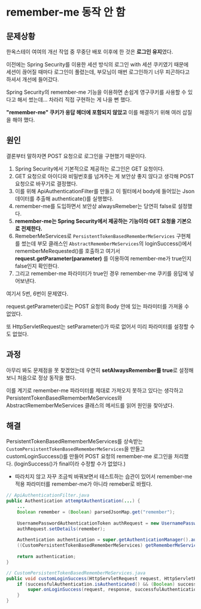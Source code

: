# remember-me 동작 안 함

## 문제상황

한옥스테이 여여의 개선 작업 중 무중단 배포 이후에 한 것은 **로그인 유지**였다.

이전에는 Spring Security를 이용한 세션 방식의 로그인 with 세션 쿠키였기 때문에 세션이 끊어질 때마다 로그인이 풀렸는데, 부모님이 매번 로그인하기 너무 피곤하다고 하셔서 개선에 들어갔다.

Spring Security의 remember-me 기능을 이용하면 손쉽게 영구쿠키를 사용할 수 있다고 해서 썼는데... 차라리 직접 구현하는 게 나을 뻔 했다.

**"remember-me" 쿠키가 응답 헤더에 포함되지 않았고** 이를 해결하기 위해 여러 삽질을 해야 했다.



## 원인

결론부터 말하자면 POST 요청으로 로그인을 구현했기 때문이다.

1. Spring Security에서 기본적으로 제공하는 로그인은 GET 요청이다.
2. GET 요청으로 아이디와 비밀번호를 넘겨주는 게 보안상 좋지 않다고 생각해 POST 요청으로 바꾸기로 결정했다.
3. 이를 위해 ApiAuthenticationFilter를 만들고 이 필터에서 body에 들어있는 Json 데이터를 추출해 authenticate()를 실행했다.
4. remember-me를 도입하면서 보안상 alwaysRemeber는 당연히 false로 설정했다.
5. **remember-me는 Spring Security에서 제공하는 기능이라 GET 요청을 기본으로 전제한다.**
6. RemeberMeServices로 `PersistentTokenBasedRememberMeServices` 구현체를 썼는데 부모 클래스인 `AbstractRememberMeServices`의 loginSuccess()에서 rememberMeRequested()를 호출하고 여기서 **request.getParameter(parameter)** 를 이용하여 remember-me가 true인지 false인지 확인한다.
7. 그리고 remember-me 파라미터가 true인 경우 remember-me 쿠키를 응답에 넣어보낸다.



여기서 5번, 6번이 문제였다.

request.getParameter()로는 POST 요청의 Body 안에 있는 파라미터를 가져올 수 없었다.

또 HttpServletRequest는 setParameter()가 따로 없어서 미리 파라미터를 설정할 수도 없었다.



## 과정

아무리 봐도 문제점을 못 찾겠었는데 우연히 **setAlwaysRemember를 true**로 설정해보니 처음으로 정상 동작을 했다.

이를 계기로 remember-me 파라미터를 제대로 가져오지 못하고 있다는 생각하고 PersistentTokenBasedRememberMeServices와 AbstractRememberMeServices 클래스의 메서드를 읽어 원인을 찾아냈다.



## 해결

PersistentTokenBasedRememberMeServices를 상속받는 `CustomPersistentTokenBasedRememberMeServices`을 만들고 customLoginSuccess()를 만들어 POST 요청의 remember-me 로그인을 처리했다. (loginSuccess()가 final이라 수정할 수가 없었다.)

* 따라치지 않고 자꾸 조금씩 바꿔보면서 테스트하는 습관이 있어서 remember-me 적용 파라미터를 remember-me가 아니라 remeber로 바꿨다.

```java
// ApiAuthenticationFilter.java
public Authentication attemptAuthentication(...) {
    ...
    Boolean remember = (Boolean) parsedJsonMap.get("remember");
    
    UsernamePasswordAuthenticationToken authRequest = new UsernamePasswordAuthenticationToken(userId, userPassword);
    authRequest.setDetails(remember);
    
	Authentication authentication = super.getAuthenticationManager().authenticate(authRequest);
    ((CustomPersistentTokenBasedRememberMeServices) getRememberMeServices()).customLoginSuccess(request, response, authentication);
    
    return authentication;
}

// CustomPersistentTokenBasedRememberMeServices.java
public void customLoginSuccess(HttpServletRequest request, HttpServletResponse response, Authentication successfulAuthentication) {
    if (successfulAuthentication.isAuthenticated() && (Boolean) successfulAuthentication.getDetails()) {
        super.onLoginSuccess(request, response, successfulAuthentication);
    }
}
```

